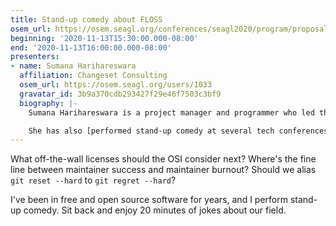 ```yaml
---
title: Stand-up comedy about FLOSS
osem_url: https://osem.seagl.org/conferences/seagl2020/program/proposals/732
beginning: '2020-11-13T15:30:00.000-08:00'
end: '2020-11-13T16:00:00.000-08:00'
presenters:
- name: Sumana Harihareswara
  affiliation: Changeset Consulting
  osem_url: https://osem.seagl.org/users/1033
  gravatar_id: 3b9a370cdb293427f29e46f7503c3bf9
  biography: |-
    Sumana Harihareswara is a project manager and programmer who led the rollout of the new PyPI.org in 2018, led PyPI's security/accessibility/localization improvements in 2019, helped the PSF communicate about the sunsetting of Python 2, and has worked on Zulip, Mailman, MediaWiki, and several other open source projects. Currently she is managing improvements to pip's dependency resolver and user experience. She earned an Open Source Citizen Award in 2011 and a Google Open Source Peer Bonus in 2018. She lives in New York City and founded [Changeset Consulting](https://changeset.nyc/) in 2015.

    She has also [performed stand-up comedy at several tech conferences](https://www.harihareswara.net/talks.html#stand-up-comedy).
---
```


What off-the-wall licenses should the OSI consider next? Where's the fine line between maintainer success and maintainer burnout? Should we alias `git reset --hard` to `git regret --hard`?

I've been in free and open source software for years, and I perform stand-up comedy. Sit back and enjoy 20 minutes of jokes about our field.
